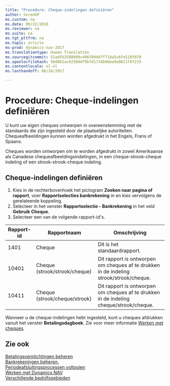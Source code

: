 ```yaml
---
title: "Procedure: Cheque-indelingen definiëren"
author: SorenGP
ms.custom: na
ms.date: 09/22/2016
ms.reviewer: na
ms.suite: na
ms.tgt_pltfrm: na
ms.topic: article
ms-prod: dynamics-nav-2017
ms.translationtype: Human Translation
ms.sourcegitcommit: 51adfb3588099c496f0946ff71da5c6fe518f070
ms.openlocfilehash: 50d0b1ac6250d4f9bfd1734b06be9a9621f6f233
ms.contentlocale: nl-nl
ms.lasthandoff: 06/26/2017

---
```


# <a name="how-to-define-check-layouts"></a>Procedure: Cheque-indelingen definiëren

U kunt uw eigen cheques ontwerpen in overeenstemming met de standaards die zijn ingesteld door de plaatselijke autoriteiten. Chequeafbeeldingen kunnen worden afgedrukt in het Engels, Frans of Spaans.

Cheques worden ontworpen om te worden afgedrukt in zowel Amerikaanse als Canadese chequeafbeeldingsindelingen, in een cheque-strook-cheque indeling of een strook-strook-cheque indeling.

## <a name="to-define-check-layouts"></a>Cheque-indelingen definiëren
1. Kies in de rechterbovenhoek het pictogram **Zoeken naar pagina of rapport**, voer **Rapportselecties bankrekening** in en kies vervolgens de gerelateerde koppeling.
2. Selecteer in het venster **Rapportselectie - Bankrekening** in het veld **Gebruik** **Cheque**.
3. Selecteer een van de volgende rapport-id's.

| Rapport-id   | Rapportnaam   | Omschrijving |
|-------------|---------------|-------------|
|1401|Cheque|Dit is het standaardrapport.|
|10401|Cheque (strook/strook/cheque)|Dit rapport is ontworpen om cheques af te drukken in de indeling strook/strook/cheque.|
|10411|Cheque (strook/cheque/strook)|Dit rapport is ontworpen om cheques af te drukken in de indeling cheque/strook/cheque.|

Wanneer u de cheque-indelingen hebt ingesteld, kunt u cheques afdrukken vanuit het venster **Betalingsdagboek**. Zie voor meer informatie [Werken met cheques](payables-how-work-checks.md).

## <a name="see-also"></a>Zie ook
[Betalingsverplichtingen beheren](payables-manage-payables.md)  
[Bankrekeningen beheren.](bank-manage-bank-accounts.md)   
[Periodeafsluitingsprocessen voltooien](year-how-complete-period-end-processes.md)  
[Werken met Dynamics NAV](ui-work-product.md)  
[Verschillende bedrijfsgebieden](ui-across-business-areas.md)

